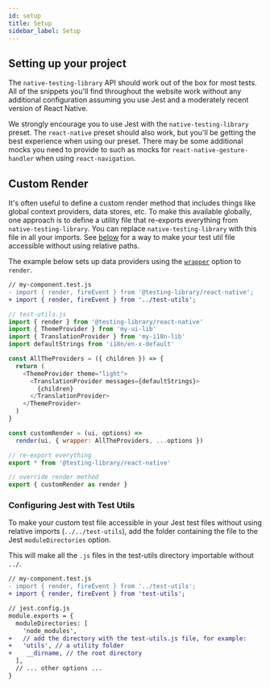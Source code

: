 ```yaml
---
id: setup
title: Setup
sidebar_label: Setup
---
```


## Setting up your project

The `native-testing-library` API should work out of the box for most tests. All
of the snippets you'll find throughout the website work without any additional
configuration assuming you use Jest and a moderately recent version of React
Native.

We strongly encourage you to use Jest with the `native-testing-library` preset.
The `react-native` preset should also work, but you'll be getting the best
experience when using our preset. There may be some additional mocks you need to
provide to such as mocks for `react-native-gesture-handler` when using
`react-navigation`.

## Custom Render

It's often useful to define a custom render method that includes things like
global context providers, data stores, etc. To make this available globally, one
approach is to define a utility file that re-exports everything from
`native-testing-library`. You can replace `native-testing-library` with this
file in all your imports. See [below](#configuring-jest-with-test-utils) for a
way to make your test util file accessible without using relative paths.

The example below sets up data providers using the
[`wrapper`](api-render.md#render-options) option to `render`.

```diff
// my-component.test.js
- import { render, fireEvent } from '@testing-library/react-native';
+ import { render, fireEvent } from '../test-utils';
```

```js
// test-utils.js
import { render } from '@testing-library/react-native'
import { ThemeProvider } from 'my-ui-lib'
import { TranslationProvider } from 'my-i18n-lib'
import defaultStrings from 'i18n/en-x-default'

const AllTheProviders = ({ children }) => {
  return (
    <ThemeProvider theme="light">
      <TranslationProvider messages={defaultStrings}>
        {children}
      </TranslationProvider>
    </ThemeProvider>
  )
}

const customRender = (ui, options) =>
  render(ui, { wrapper: AllTheProviders, ...options })

// re-export everything
export * from '@testing-library/react-native'

// override render method
export { customRender as render }
```

### Configuring Jest with Test Utils

To make your custom test file accessible in your Jest test files without using
relative imports (`../../test-utils`), add the folder containing the file to the
Jest `moduleDirectories` option.

This will make all the `.js` files in the test-utils directory importable
without `../`.

```diff
// my-component.test.js
- import { render, fireEvent } from '../test-utils';
+ import { render, fireEvent } from 'test-utils';
```

```diff
// jest.config.js
module.exports = {
  moduleDirectories: [
    'node_modules',
+   // add the directory with the test-utils.js file, for example:
+   'utils', // a utility folder
+    __dirname, // the root directory
  ],
  // ... other options ...
}
```
